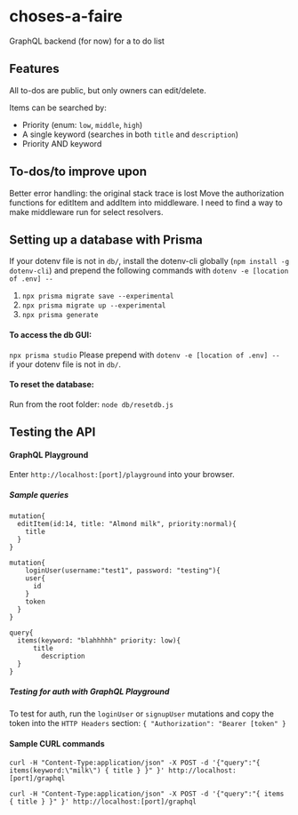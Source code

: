 # choses-a-faire
GraphQL backend (for now) for a to do list


## Features
All to-dos are public, but only owners can edit/delete.

Items can be searched by:
* Priority (enum: `low`, `middle`, `high`)
* A single keyword (searches in both `title` and `description`)
* Priority AND keyword

## To-dos/to improve upon
Better error handling: the original stack trace is lost
Move the authorization functions for editItem and addItem into middleware. I need to find a way to make middleware run for select resolvers.


## Setting up a database with Prisma
If your dotenv file is not in `db/`, install the dotenv-cli globally (`npm install -g dotenv-cli`) and prepend the following commands with `dotenv -e [location of .env] -- `
1. `npx prisma migrate save --experimental`
2. `npx prisma migrate up --experimental`
3. `npx prisma generate`

#### To access the db GUI:
`npx prisma studio`
Please prepend with `dotenv -e [location of .env] -- ` if your dotenv file is not in `db/`.

#### To reset the database:
Run from the root folder: `node db/resetdb.js`


## Testing the API
#### GraphQL Playground
Enter `http://localhost:[port]/playground` into your browser.

##### Sample queries
```
mutation{
  editItem(id:14, title: "Almond milk", priority:normal){
    title
  }
}

mutation{
	loginUser(username:"test1", password: "testing"){
    user{
      id
    }
    token
  }
}

query{
  items(keyword: "blahhhhh" priority: low){
      title
    	description
  }
}

```
##### Testing for auth with GraphQL Playground
To test for auth, run the `loginUser` or `signupUser` mutations and copy the token into the `HTTP Headers` section:
`{ "Authorization": "Bearer [token" }`


#### Sample CURL commands
`curl -H "Content-Type:application/json" -X POST -d '{"query":"{ items(keyword:\"milk\") { title } }" }' http://localhost:[port]/graphql`

`curl -H "Content-Type:application/json" -X POST -d '{"query":"{ items { title } }" }' http://localhost:[port]/graphql`


